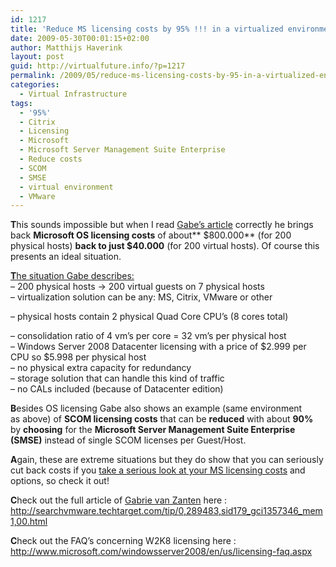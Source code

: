 ```yaml
---
id: 1217
title: 'Reduce MS licensing costs by 95% !!! in a virtualized environment.'
date: 2009-05-30T00:01:15+02:00
author: Matthijs Haverink
layout: post
guid: http://virtualfuture.info/?p=1217
permalink: /2009/05/reduce-ms-licensing-costs-by-95-in-a-virtualized-environment/
categories:
  - Virtual Infrastructure
tags:
  - '95%'
  - Citrix
  - Licensing
  - Microsoft
  - Microsoft Server Management Suite Enterprise
  - Reduce costs
  - SCOM
  - SMSE
  - virtual environment
  - VMware
---
```

**T**his sounds impossible but when I read <a href="http://searchvmware.techtarget.com/tip/0,289483,sid179_gci1357346_mem1,00.html" target="_blank">Gabe&#8217;s article</a> correctly he brings back **Microsoft OS licensing costs** of about** $800.000** (for 200 physical hosts) **back to just $40.000** (for 200 virtual hosts). Of course this presents an ideal situation.

<span style="text-decoration: underline;"><strong>T</strong>he situation Gabe describes:</span>  
&#8211; 200 physical hosts -> 200 virtual guests on 7 physical hosts  
&#8211; virtualization solution can be any: MS, Citrix, VMware or other  
<!--more-->&#8211; physical hosts contain 2 physical Quad Core CPU&#8217;s (8 cores total)

  
&#8211; consolidation ratio of 4 vm&#8217;s per core = 32 vm&#8217;s per physical host  
&#8211; Windows Server 2008 Datacenter licensing with a price of $2.999 per CPU so $5.998 per physical host  
&#8211; no physical extra capacity for redundancy  
&#8211; storage solution that can handle this kind of traffic  
&#8211; no CALs included (because of Datacenter edition)

**B**esides OS licensing Gabe also shows an example (same environment as above) of **SCOM licensing costs** that can be **reduced** with about **90%** by **choosing** for the **Microsoft Server Management Suite Enterprise (SMSE)** instead of single SCOM licenses per Guest/Host.

**A**gain, these are extreme situations but they do show that you can seriously cut back costs if you <span style="text-decoration: underline;">take a serious look at your MS licensing costs</span> and options, so check it out!

**C**heck out the full article of <a href="http://www.gabesvirtualworld.com/" target="_blank">Gabrie van Zanten</a> here : <a href="http://searchvmware.techtarget.com/tip/0,289483,sid179_gci1357346_mem1,00.html" target="_blank">http://searchvmware.techtarget.com/tip/0,289483,sid179_gci1357346_mem1,00.html</a>

**C**heck out the FAQ&#8217;s concerning W2K8 licensing here : <a href="http://www.microsoft.com/windowsserver2008/en/us/licensing-faq.aspx" target="_blank">http://www.microsoft.com/windowsserver2008/en/us/licensing-faq.aspx</a>